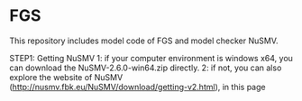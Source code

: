 # FGS
This repository includes model code of FGS and model checker NuSMV.

STEP1: Getting NuSMV
1: if your computer environment is windows x64, you can download the NuSMV-2.6.0-win64.zip directly.
2: if not, you can also explore the website of NuSMV (http://nusmv.fbk.eu/NuSMV/download/getting-v2.html), in this page
